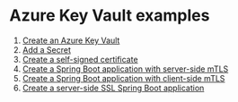 # Azure Key Vault examples

1. [Create an Azure Key Vault](create/README.md)
2. [Add a Secret](add-secret/README.md)
3. [Create a self-signed certificate](create-self-signed-certificate/README.md)
4. [Create a Spring Boot application with server-side mTLS](spring-boot-mtls-server-side/README.md)
5. [Create a Spring Boot application with client-side mTLS](spring-boot-mtls-client-side/README.md)
6. [Create a server-side SSL Spring Boot application](spring-boot-ssl-server-side/README.md) 

<!-- workflow.run() 

  exit 0
  
  -->
